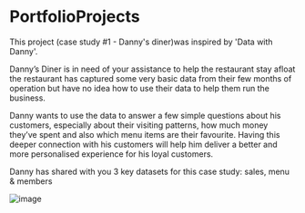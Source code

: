 # PortfolioProjects

This project (case study #1 - Danny's diner)was inspired by 'Data with Danny'.

Danny’s Diner is in need of your assistance to help the restaurant stay afloat 
the restaurant has captured some very basic data from their few months of operation 
but have no idea how to use their data to help them run the business.

Danny wants to use the data to answer a few simple questions about his customers, especially about their visiting patterns, 
how much money they’ve spent and also which menu items are their favourite. 
Having this deeper connection with his customers will help him deliver a better and more personalised experience for his loyal customers.

Danny has shared with you 3 key datasets for this case study: sales, menu & members

![image](https://github.com/buzo14/PortfolioProjects/assets/116028406/87df1ab1-4707-4f94-a7f1-81b8a408f01c)


